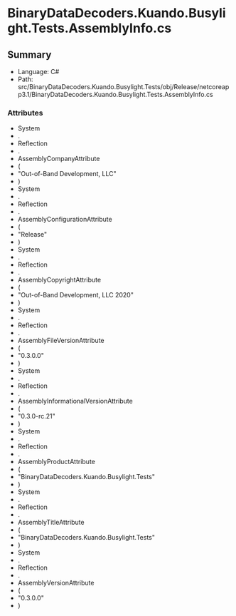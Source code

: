 ﻿# BinaryDataDecoders.Kuando.Busylight.Tests.AssemblyInfo.cs

## Summary

* Language: C#
* Path: src/BinaryDataDecoders.Kuando.Busylight.Tests/obj/Release/netcoreapp3.1/BinaryDataDecoders.Kuando.Busylight.Tests.AssemblyInfo.cs

### Attributes

 - System
 - .
 - Reflection
 - .
 - AssemblyCompanyAttribute
 - (
 - "Out-of-Band Development, LLC"
 - )
 - System
 - .
 - Reflection
 - .
 - AssemblyConfigurationAttribute
 - (
 - "Release"
 - )
 - System
 - .
 - Reflection
 - .
 - AssemblyCopyrightAttribute
 - (
 - "Out-of-Band Development, LLC 2020"
 - )
 - System
 - .
 - Reflection
 - .
 - AssemblyFileVersionAttribute
 - (
 - "0.3.0.0"
 - )
 - System
 - .
 - Reflection
 - .
 - AssemblyInformationalVersionAttribute
 - (
 - "0.3.0-rc.21"
 - )
 - System
 - .
 - Reflection
 - .
 - AssemblyProductAttribute
 - (
 - "BinaryDataDecoders.Kuando.Busylight.Tests"
 - )
 - System
 - .
 - Reflection
 - .
 - AssemblyTitleAttribute
 - (
 - "BinaryDataDecoders.Kuando.Busylight.Tests"
 - )
 - System
 - .
 - Reflection
 - .
 - AssemblyVersionAttribute
 - (
 - "0.3.0.0"
 - )

